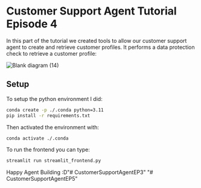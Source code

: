 # Customer Support Agent Tutorial Episode 4

In this part of the tutorial we created tools to allow our customer support agent to create and retrieve customer profiles. It performs a data protection check to retrieve a customer profile:

![Blank diagram (14)](https://github.com/user-attachments/assets/98d0b452-d12c-43c8-a600-64c007354929)


## Setup

To setup the python environment I did:

```bash
conda create -p ./.conda python=3.11
pip install -r requirements.txt
```

Then activated the environment with:
```bash
conda activate ./.conda
```

To run the frontend you can type:

```bash
streamlit run streamlit_frontend.py
```

Happy Agent Building :D"# CustomerSupportAgentEP3" 
"# CustomerSupportAgentEP5" 
